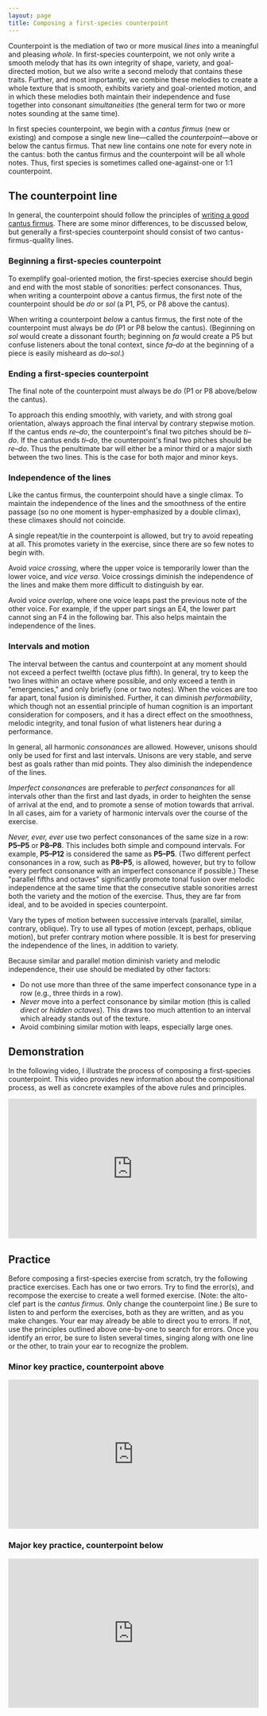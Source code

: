 ```yaml
---
layout: page
title: Composing a first-species counterpoint
---
```


Counterpoint is the mediation of two or more musical *lines* into a meaningful and pleasing *whole*. In first-species counterpoint, we not only write a smooth melody that has its own integrity of shape, variety, and goal-directed motion, but we also write a second melody that contains these traits. Further, and most importantly, we combine these melodies to create a whole texture that is smooth, exhibits variety and goal-oriented motion, and in which these melodies both maintain their independence and fuse together into consonant *simultaneities* (the general term for two or more notes sounding at the same time).

In first species counterpoint, we begin with a *cantus firmus* (new or existing) and compose a single new line—called the *counterpoint*—above or below the cantus firmus. That new line contains one note for every note in the cantus: both the cantus firmus and the counterpoint will be all whole notes. Thus, first species is sometimes called one-against-one or 1:1 counterpoint.

## The counterpoint line ##

In general, the counterpoint should follow the principles of [writing a good cantus firmus][CF]. There are some minor differences, to be discussed below, but generally a first-species counterpoint should consist of two cantus-firmus-quality lines.

### Beginning a first-species counterpoint ###

To exemplify goal-oriented motion, the first-species exercise should begin and end with the most stable of sonorities: perfect consonances. Thus, when writing a counterpoint *above* a cantus firmus, the first note of the counterpoint should be *do* or *sol* (a P1, P5, or P8 above the cantus).

When writing a counterpoint *below* a cantus firmus, the first note of the counterpoint must always be *do* (P1 or P8 below the cantus). (Beginning on *sol* would create a dissonant fourth; beginning on *fa* would create a P5 but confuse listeners about the tonal context, since *fa–do* at the beginning of a piece is easily misheard as *do–sol*.)

### Ending a first-species counterpoint ###

The final note of the counterpoint must always be *do* (P1 or P8 above/below the cantus).

To approach this ending smoothly, with variety, and with strong goal orientation, always approach the final interval by contrary stepwise motion. If the cantus ends *re*–*do*, the counterpoint's final two pitches should be *ti*–*do*. If the cantus ends *ti*–*do*, the counterpoint's final two pitches should be *re*–*do*. Thus the penultimate bar will either be a minor third or a major sixth between the two lines. This is the case for both major and minor keys.

### Independence of the lines ###

Like the cantus firmus, the counterpoint should have a single climax. To maintain the independence of the lines and the smoothness of the entire passage (so no one moment is hyper-emphasized by a double climax), these climaxes should not coincide.

A single repeat/tie in the counterpoint is allowed, but try to avoid repeating at all. This promotes variety in the exercise, since there are so few notes to begin with.

Avoid *voice crossing*, where the upper voice is temporarily lower than the lower voice, and *vice versa*. Voice crossings diminish the independence of the lines and make them more difficult to distinguish by ear.

Avoid *voice overlap*, where one voice leaps past the previous note of the other voice. For example, if the upper part sings an E4, the lower part cannot sing an F4 in the following bar. This also helps maintain the independence of the lines.


### Intervals and motion ###

The interval between the cantus and counterpoint at any moment should not exceed a perfect twelfth (octave plus fifth). In general, try to keep the two lines within an octave where possible, and only exceed a tenth in "emergencies," and only briefly (one or two notes). When the voices are too far apart, tonal fusion is diminished. Further, it can diminish *performability*, which though not an essential principle of human cognition is an important consideration for composers, and it has a direct effect on the smoothness, melodic integrity, and tonal fusion of what listeners hear during a performance.

In general, all harmonic *consonances* are allowed. However, unisons should only be used for first and last intervals. Unisons are very stable, and serve best as goals rather than mid points. They also diminish the independence of the lines.

*Imperfect consonances* are preferable to *perfect consonances* for all intervals other than the first and last dyads, in order to heighten the sense of arrival at the end, and to promote a sense of motion towards that arrival. In all cases, aim for a variety of harmonic intervals over the course of the exercise.

*Never, ever, ever* use two perfect consonances of the same size in a row: **P5–P5** or **P8–P8**. This includes both simple and compound intervals. For example, **P5–P12** is considered the same as **P5–P5**. (Two different perfect consonances in a row, such as **P8–P5**, is allowed, however, but try to follow every perfect consonance with an imperfect consonance if possible.) These "parallel fifths and octaves" significantly promote tonal fusion over melodic independence at the same time that the consecutive stable sonorities arrest both the variety and the motion of the exercise. Thus, they are far from ideal, and to be avoided in species counterpoint.

Vary the types of motion between successive intervals (parallel, similar, contrary, oblique). Try to use all types of motion (except, perhaps, oblique motion), but prefer contrary motion where possible. It is best for preserving the independence of the lines, in addition to variety. 

Because similar and parallel motion diminish variety and melodic independence, their use should be mediated by other factors:

- Do not use more than three of the same imperfect consonance type in a row (e.g., three thirds in a row).  
- *Never* move into a perfect consonance by similar motion (this is called *direct* or *hidden octaves*). This draws too much attention to an interval which already stands out of the texture.  
- Avoid combining similar motion with leaps, especially large ones.

## Demonstration ##

In the following video, I illustrate the process of composing a first-species counterpoint. This video provides new information about the compositional process, as well as concrete examples of the above rules and principles.

<iframe src="http://player.vimeo.com/video/56828309" width="500" height="281" frameborder="0" webkitAllowFullScreen mozallowfullscreen allowFullScreen></iframe><br/>

## Practice ##

Before composing a first-species exercise from scratch, try the following practice exercises. Each has one or two errors. Try to find the error(s), and recompose the exercise to create a well formed exercise. (Note: the alto-clef part is the *cantus firmus*. Only change the counterpoint line.) Be sure to listen to and perform the exercises, both as they are written, and as you make changes. Your ear may already be able to direct you to errors. If not, use the principles outlined above one-by-one to search for errors. Once you identify an error, be sure to listen several times, singing along with one line or the other, to train your ear to recognize the problem.

### Minor key practice, counterpoint above

<iframe class="trinket" src="https://trinket.io/embed/music/a089e987ca" width="100%" height="300" frameborder="0" marginwidth="0" marginheight="0" allowfullscreen></iframe><br/>

### Major key practice, counterpoint below

<iframe class="trinket" src="https://trinket.io/embed/music/585810f762" width="100%" height="300" frameborder="0" marginwidth="0" marginheight="0" allowfullscreen></iframe><br/>

[CF]: cantusFirmus.html